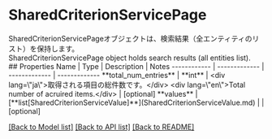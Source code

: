 # SharedCriterionServicePage

<div lang=\"ja\">SharedCriterionServicePageオブジェクトは、検索結果（全エンティティのリスト）を保持します。</div> <div lang=\"en\">SharedCriterionServicePage object holds search results (all entities list).</div> 
## Properties
Name | Type | Description | Notes
------------ | ------------- | ------------- | -------------
**total_num_entries** | **int** | &lt;div lang&#x3D;\&quot;ja\&quot;&gt;取得される項目の総件数です。&lt;/div&gt; &lt;div lang&#x3D;\&quot;en\&quot;&gt;Total number of acruired items.&lt;/div&gt;  | [optional] 
**values** | [**list[SharedCriterionServiceValue]**](SharedCriterionServiceValue.md) |  | [optional] 

[[Back to Model list]](../README.md#documentation-for-models) [[Back to API list]](../README.md#documentation-for-api-endpoints) [[Back to README]](../README.md)


